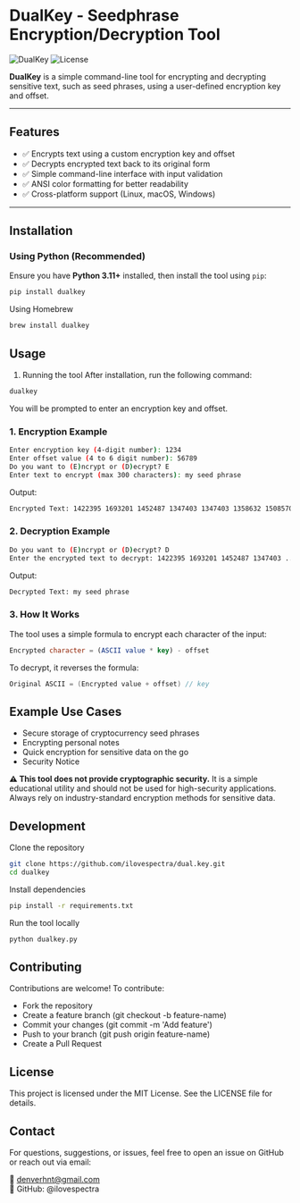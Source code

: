# **DualKey - Seedphrase Encryption/Decryption Tool**

![DualKey](https://img.shields.io/badge/Python-3.11-blue) ![License](https://img.shields.io/badge/license-MIT-green)

**DualKey** is a simple command-line tool for encrypting and decrypting sensitive text, such as seed phrases, using a user-defined encryption key and offset.

---

## **Features**

- ✅ Encrypts text using a custom encryption key and offset  
- ✅ Decrypts encrypted text back to its original form  
- ✅ Simple command-line interface with input validation  
- ✅ ANSI color formatting for better readability  
- ✅ Cross-platform support (Linux, macOS, Windows)  

---

## **Installation**

### **Using Python (Recommended)**

Ensure you have **Python 3.11+** installed, then install the tool using `pip`:

```bash
pip install dualkey
```

Using Homebrew

```bash
brew install dualkey
```

## Usage

1. Running the tool
After installation, run the following command:

```bash
dualkey
```

You will be prompted to enter an encryption key and offset.

### 1. Encryption Example
```bash
Enter encryption key (4-digit number): 1234
Enter offset value (4 to 6 digit number): 56789
Do you want to (E)ncrypt or (D)ecrypt? E
Enter text to encrypt (max 300 characters): my seed phrase
```
Output:
```bash
Encrypted Text: 1422395 1693201 1452487 1347403 1347403 1358632 1508570 1463723 1422395 1324952 1452487 1422395 1463723 1441258 1399940
```

### 2. Decryption Example
```bash
Do you want to (E)ncrypt or (D)ecrypt? D
Enter the encrypted text to decrypt: 1422395 1693201 1452487 1347403 ...
```
Output:
```bash
Decrypted Text: my seed phrase
```

### 3. How It Works
The tool uses a simple formula to encrypt each character of the input:
```sql
Encrypted character = (ASCII value * key) - offset
```

To decrypt, it reverses the formula:
```java
Original ASCII = (Encrypted value + offset) // key
```

## Example Use Cases

- Secure storage of cryptocurrency seed phrases
- Encrypting personal notes
- Quick encryption for sensitive data on the go
- Security Notice
  
**⚠ This tool does not provide cryptographic security.**
It is a simple educational utility and should not be used for high-security applications. Always rely on industry-standard encryption methods for sensitive data.

## Development

Clone the repository
```bash
git clone https://github.com/ilovespectra/dual.key.git
cd dualkey
```

Install dependencies
```bash
pip install -r requirements.txt
```

Run the tool locally

```bash
python dualkey.py
```

## Contributing

Contributions are welcome! To contribute:

- Fork the repository
- Create a feature branch (git checkout -b feature-name)
- Commit your changes (git commit -m 'Add feature')
- Push to your branch (git push origin feature-name)
- Create a Pull Request

## License

This project is licensed under the MIT License. See the LICENSE file for details.

## Contact
For questions, suggestions, or issues, feel free to open an issue on GitHub or reach out via email:

📧 denverhnt@gmail.com </br>
🐙 GitHub: @ilovespectra